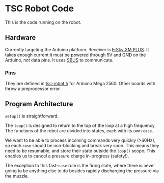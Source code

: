 # TSC Robot Code
This is the code running on the robot.

## Hardware
Currently targeting the Arduino platform. Receiver is [FrSky XM PLUS](https://www.frsky-rc.com/product/xm-plus/). It takes enough current it must be powered through 5V and GND on the Arduino, _not_ data pins. It uses [SBUS](https://github.com/bolderflight/SBUS) to communicate.

### Pins
They are defined in [tsc-robot.h](./tsc-robot.h) for Arduino Mega 2560. Other boards with throw a preprocessor error.

## Program Architecture
`setup()` is straightforward.

The `loop()` is designed to return to the top of the loop at a high frequency. The functions of the robot are divided into states, each with its own `case`.

We want to be able to process incoming commands very quickly (>60Hz), so each `case` should be non-blocking and break very soon. This means they need to be resumable, and store their state outside the `loop()` scope. This enables us to cancel a pressure charge in-progress (safety!).

The exception to this fast-`case` rule is the firing state, where there is never going to be anything else to do besides rapidly discharging the pressure via the muzzle.
